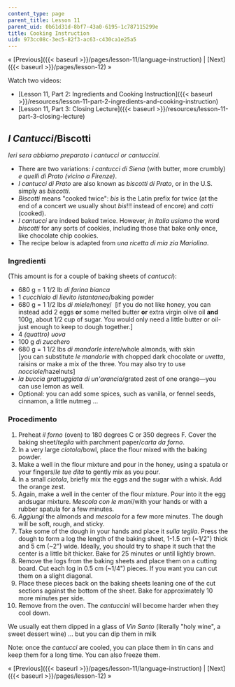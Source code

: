 ```yaml
---
content_type: page
parent_title: Lesson 11
parent_uid: 0b61d31d-8bf7-43a0-6195-1c787115299e
title: Cooking Instruction
uid: 973cc08c-3ec5-82f3-ac63-c430ca1e25a5
---
```


« [Previous]({{< baseurl >}}/pages/lesson-11/language-instruction) | [Next]({{< baseurl >}}/pages/lesson-12) »

Watch two videos:

*   [Lesson 11, Part 2: Ingredients and Cooking Instruction]({{< baseurl >}}/resources/lesson-11-part-2-ingredients-and-cooking-instruction)
*   [Lesson 11, Part 3: Closing Lecture]({{< baseurl >}}/resources/lesson-11-part-3-closing-lecture)

_I Cantucci_/Biscotti
---------------------

_Ieri sera abbiamo preparato i cantucci or cantuccini._

*   There are two variations: _i cantucci di Siena_ (with butter, more crumbly) _e quelli di Prato (vicino a Firenze)_.
*   _I cantucci di Prato_ are also known as _biscotti di Prato_, or in the U.S. simply as _biscotti_.
*   _Biscotti_ means "cooked twice": _bis_ is the Latin prefix for twice (at the end of a concert we usually shout _bis_!!! instead of encore) and _cotti_ (cooked).
*   _I cantucci_ are indeed baked twice. However, _in_ _Italia usiamo_ the word _biscotti_ for any sorts of cookies, including those that bake only once, like chocolate chip cookies.
*   The recipe below is adapted from _una ricetta di mia zia Mariolina_.

### Ingredienti

(This amount is for a couple of baking sheets of _cantucci_):

*   680 g = 1 1/2 lb _di farina bianca_
*   1 _cucchiaio di lievito istantaneo_/baking powder
*   680 g = 1 1/2 lbs _di miele_/honey/  \[if you do not like honey, you can instead add 2 eggs **or** some melted butter **or** extra virgin olive oil **and** 100g, about 1/2 cup of sugar. You would only need a little butter or oil- just enough to keep to dough together.\]
*   4 _(quattro) uova_
*   100 g _di zucchero_
*   680 g = 1 1/2 lbs _di mandorle intere_/whole almonds, with skin  
    \[you can substitute _le mandorle_ with chopped dark chocolate or _uvetta_, raisins or make a mix of the three. You may also try to use _nocciole_/hazelnuts\]
*   _la buccia grattuggiata di un'arancia_/grated zest of one orange—you can use lemon as well.
*   Optional: you can add some spices, such as vanilla, or fennel seeds, cinnamon, a little nutmeg ...

### Procedimento

1.  Preheat _il forno_ (oven) to 180 degrees C or 350 degrees F. Cover the baking sheet/_teglia_ with parchment paper/_carta da forno_.
2.  In a very large _ciotola_/bowl, place the flour mixed with the baking powder.
3.  Make a well in the flour mixture and pour in the honey, using a spatula or your fingers/_le tue dita_ to gently mix as you pour.
4.  In a small _ciotola_, briefly mix the eggs and the sugar with a whisk. Add the orange zest.
5.  Again, make a well in the center of the flour mixture. Pour into it the egg andsugar mixture. _Mescola con le mani_/with your hands or with a rubber spatula for a few minutes.
6.  _Aggiungi_ the almonds and _mescola_ for a few more minutes. The dough will be soft, rough, and sticky.
7.  Take some of the dough in your hands and place it _sulla teglia_. Press the dough to form a log the length of the baking sheet, 1-1.5 cm (~1/2") thick and 5 cm (~2") wide. Ideally, you should try to shape it such that the center is a little bit thicker. Bake for 25 minutes or until lightly brown.
8.  Remove the logs from the baking sheets and place them on a cutting board. Cut each log in 0.5 cm (~1/4") pieces. If you want you can cut them on a slight diagonal.
9.  Place these pieces back on the baking sheets leaning one of the cut sections against the bottom of the sheet. Bake for approximately 10 more minutes per side.
10.  Remove from the oven. The _cantuccini_ will become harder when they cool down.

We usually eat them dipped in a glass of _Vin Santo_ (literally "holy wine", a sweet dessert wine) ... but you can dip them in milk

Note: once the _cantucci_ are cooled, you can place them in tin cans and keep them for a long time. You can also freeze them.

« [Previous]({{< baseurl >}}/pages/lesson-11/language-instruction) | [Next]({{< baseurl >}}/pages/lesson-12) »